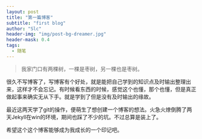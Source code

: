 ```yaml
---
layout: post
title: "第一篇博客"
subtitle: "first blog"
author: "Slc"
header-img: "img/post-bg-dreamer.jpg"
header-mask: 0.4
tags:
  - 随笔
---
```

>我家门口有两棵树，一棵是枣树，另一棵也是枣树。

很久不写博客了，写博客有个好处，就是能把自己学到的知识点及时输出整理出来，这样才不会忘记。有时候看东西的时候，感觉这个也懂，那个也懂，但是真正做起事来确实无从下手。就是学到了但是没有及时输出的缘故。

最近这两天学了git的操作，便萌生了想创建一个博客的想法。火急火燎倒腾了两天Jekyll在win的环境，期间也踩了不少的坑。不过总算是装上了。

希望这个这个博客能够成为我成长的一个印记吧。
